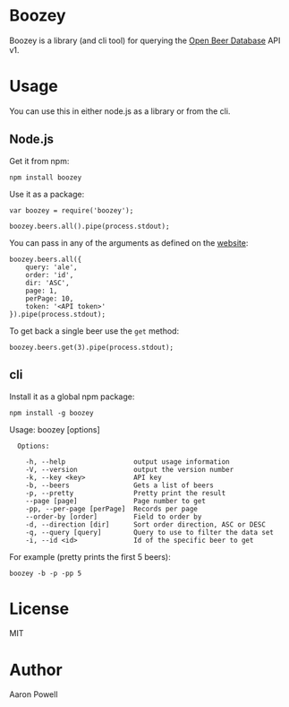 # Boozey

Boozey is a library (and cli tool) for querying the [Open Beer Database](http://openbeerdatabase.com) API v1.

# Usage

You can use this in either node.js as a library or from the cli.

## Node.js

Get it from npm:

    npm install boozey

Use it as a package:

    var boozey = require('boozey');

    boozey.beers.all().pipe(process.stdout);

You can pass in any of the arguments as defined on the [website](http://openbeerdatabase.com/documentation/beers-get):

    boozey.beers.all({
        query: 'ale',
        order: 'id',
        dir: 'ASC',
        page: 1,
        perPage: 10,
        token: '<API token>'
    }).pipe(process.stdout);

To get back a single beer use the `get` method:

    boozey.beers.get(3).pipe(process.stdout);

## cli

Install it as a global npm package:

    npm install -g boozey

  Usage: boozey [options]

      Options:

        -h, --help                 output usage information
        -V, --version              output the version number
        -k, --key <key>            API key
        -b, --beers                Gets a list of beers
        -p, --pretty               Pretty print the result
        --page [page]              Page number to get
        -pp, --per-page [perPage]  Records per page
        --order-by [order]         Field to order by
        -d, --direction [dir]      Sort order direction, ASC or DESC
        -q, --query [query]        Query to use to filter the data set
        -i, --id <id>              Id of the specific beer to get

For example (pretty prints the first 5 beers):

    boozey -b -p -pp 5

# License

MIT

# Author

Aaron Powell